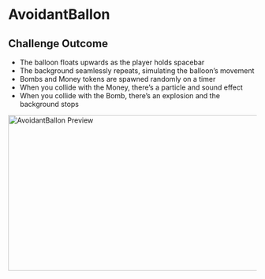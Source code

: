 # AvoidantBallon

## Challenge Outcome

- The balloon floats upwards as the player holds spacebar  
- The background seamlessly repeats, simulating the balloon’s movement  
- Bombs and Money tokens are spawned randomly on a timer  
- When you collide with the Money, there’s a particle and sound effect  
- When you collide with the Bomb, there’s an explosion and the background stops  

<img width="581" height="317" alt="AvoidantBallon Preview" src="https://github.com/user-attachments/assets/69a9b249-e151-4a1b-83a9-2f7759734473" />
